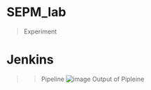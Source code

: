 # SEPM_lab
> Experiment

# Jenkins
>> Pipeline
>> ![image](https://user-images.githubusercontent.com/98691410/221517142-cfb26bac-49df-4bc7-bdaa-4a4026000604.png)
>> Output of Pipleine
